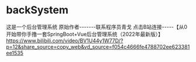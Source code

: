 # backSystem
这是一个后台管理系统
原始作者-------联系程序员青戈
点击B站连接-----【从0开始带你手撸一套SpringBoot+Vue后台管理系统（2022年最新版）】 https://www.bilibili.com/video/BV1U44y1W77D/?p=12&share_source=copy_web&vd_source=f054c4666fe4788702ee623381ee1535
